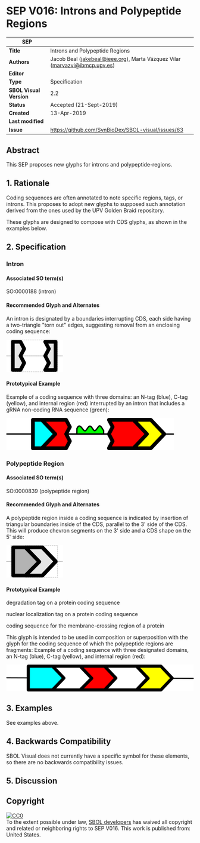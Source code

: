# SEP V016: Introns and Polypeptide Regions

| SEP | |
| --- | --- |
| **Title** | Introns and Polypeptide Regions |
| **Authors** | Jacob Beal (jakebeal@ieee.org), Marta Vázquez Vilar (marvazvi@ibmcp.upv.es) |
| **Editor** |  | Hasan Baig
| **Type** | Specification |
| **SBOL Visual Version** | 2.2 |
| **Status** | Accepted (21-Sept-2019) |
| **Created** | 13-Apr-2019 |
| **Last modified** |  |
| **Issue**         | https://github.com/SynBioDex/SBOL-visual/issues/63 |


## Abstract

This SEP proposes new glyphs for introns and polypeptide-regions.

## 1. Rationale <a name="rationale"></a>

Coding sequences are often annotated to note specific regions, tags, or introns. This proposes to adopt new glyphs to supposed such annotation derived from the ones used by the UPV Golden Braid repository.

These glyphs are designed to compose with CDS glyphs, as shown in the examples below.


## 2. Specification <a name="specification"></a>

### Intron

#### Associated SO term(s)
SO:0000188 (intron)

#### Recommended Glyph and Alternates

An intron is designated by a boundaries interrupting CDS, each side having a two-triangle "torn out" edges, suggesting removal from an enclosing coding sequence:

![glyph specification](https://raw.githubusercontent.com/SynBioDex/SBOL-visual/5a5511c/Glyphs/intron/intron-specification.png)

#### Prototypical Example

Example of a coding sequence with three domains: an N-tag (blue), C-tag (yellow), and internal region (red) interrupted by an intron that includes a gRNA non-coding RNA sequence (green):

![example](https://raw.githubusercontent.com/SynBioDex/SBOL-visual/5a5511c/Glyphs/intron/intron-example.png)

### Polypeptide Region

#### Associated SO term(s)
SO:0000839 (polypeptide region)

#### Recommended Glyph and Alternates
A polypeptide region inside a coding sequence is indicated by insertion of triangular boundaries inside of the CDS, parallel to the 3' side of the CDS.  This will produce chevron segments on the 3' side and a CDS shape on the 5' side:

![glyph specification](https://raw.githubusercontent.com/SynBioDex/SBOL-visual/5a5511c/Glyphs/polypeptide-region/polypeptide-region-specification.png)

#### Prototypical Example

degradation tag on a protein coding sequence

nuclear localization tag on a protein coding sequence

coding sequence for the membrane-crossing region of a protein

This glyph is intended to be used in composition or superposition with the glyph for the coding sequence of which the polypeptide regions are fragments: Example of a coding sequence with three designated domains, an N-tag (blue), C-tag (yellow), and internal region (red):

![example of usage](https://raw.githubusercontent.com/SynBioDex/SBOL-visual/5a5511c/Glyphs/polypeptide-region/polypeptide-region-example.png)

## 3. Examples <a name='example'></a>

See examples above.

## 4. Backwards Compatibility <a name='compatibility'></a>

SBOL Visual does not currently have a specific symbol for these elements, so there are no backwards compatibility issues.

## 5. Discussion <a name='discussion'></a>



## Copyright <a name='copyright'></a>

<p xmlns:dct="http://purl.org/dc/terms/" xmlns:vcard="http://www.w3.org/2001/vcard-rdf/3.0#">
  <a rel="license"
     href="http://creativecommons.org/publicdomain/zero/1.0/">
    <img src="http://i.creativecommons.org/p/zero/1.0/88x31.png" style="border-style: none;" alt="CC0" />
  </a>
  <br />
  To the extent possible under law,
  <a rel="dct:publisher"
     href="sbolstandard.org">
    <span property="dct:title">SBOL developers</span></a>
  has waived all copyright and related or neighboring rights to
  <span property="dct:title">SEP V016</span>.
This work is published from:
<span property="vcard:Country" datatype="dct:ISO3166"
      content="US" about="sbolstandard.org">
  United States</span>.
</p>
